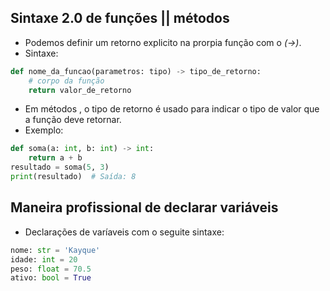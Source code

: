 ## Sintaxe 2.0 de funções || métodos
- Podemos definir um retorno explicito na prorpia função com o *(->)*.
- Sintaxe:
```python
def nome_da_funcao(parametros: tipo) -> tipo_de_retorno:
    # corpo da função
    return valor_de_retorno
```
- Em métodos , o tipo de retorno é usado para indicar o tipo de valor que a função deve retornar.
- Exemplo:
```python
def soma(a: int, b: int) -> int:
    return a + b
resultado = soma(5, 3)
print(resultado)  # Saída: 8
```


##   Maneira profissional de declarar variáveis
- Declarações de varíaveis com o seguite sintaxe:
``` python
nome: str = 'Kayque'
idade: int = 20
peso: float = 70.5
ativo: bool = True
```

